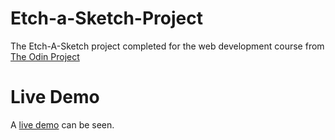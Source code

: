 # Etch-a-Sketch-Project
The Etch-A-Sketch project completed for the web development course from [The Odin Project](https://www.theodinproject.com/paths/foundations/courses/foundations/lessons/etch-a-sketch-project)

# Live Demo

A [live demo](https://jerrytnutt.github.io/Etch-a-Sketch-Project/) can be seen.
